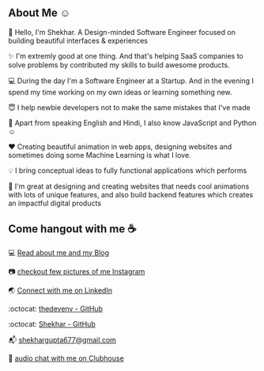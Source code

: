 ## About Me :relaxed:

:wave: Hello, I'm Shekhar. A Design-minded Software Engineer focused on building beautiful interfaces & experiences

✨ I'm extremly good at one thing. And that's helping SaaS companies to solve problems by contributed my skills to build awesome products.

💻 During the day I'm a Software Engineer at a Startup. And in the evening I spend my time working on my own ideas or learning something new.

😇 I help newbie developers not to make the same mistakes that I've made

📢 Apart from speaking English and Hindi, I also know JavaScript and Python :relaxed:

❤️ Creating beautiful animation in web apps, designing websites and sometimes doing some Machine Learning is what I love. 

💡 I bring conceptual ideas to fully functional applications which performs

💠 I'm great at designing and creating websites that needs cool animations with lots of unique features, and also build backend features which creates an impactful digital products


## Come hangout with me :coffee:

:computer:  [Read about me and my Blog](https://www.thedevenv.com/)

:camera:  [checkout few pictures of me Instagram](https://www.instagram.com/shekhar_sg)

:earth_asia:  [Connect with me on LinkedIn](https://www.linkedin.com/in/shekhargupta677)

:octocat:  [thedevenv - GitHub](https://github.com/TheDevEnv)

:octocat:  [Shekhar - GitHub](https://github.com/shekhar677)

:mailbox_with_mail:  shekhargupta677@gmail.com

👋  [audio chat with me on Clubhouse](https://clubhouse.com/@shekhargupta677)
